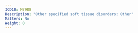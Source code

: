 ```yaml
---
ICD10: M7988
Description: "Other specified soft tissue disorders: Other"
Matters: No
Weight: 0
---
```

